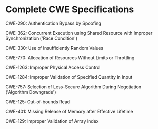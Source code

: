 

# Complete CWE Specifications

CWE-290: Authentication Bypass by Spoofing

CWE-362: Concurrent Execution using Shared Resource with Improper Synchronization ('Race Condition')

CWE-330: Use of Insufficiently Random Values

CWE-770: Allocation of Resources Without Limits or Throttling

CWE-1263: Improper Physical Access Control

CWE-1284: Improper Validation of Specified Quantity in Input

CWE-757: Selection of Less-Secure Algorithm During Negotiation ('Algorithm Downgrade')

CWE-125: Out-of-bounds Read

CWE-401: Missing Release of Memory after Effective Lifetime

CWE-129: Improper Validation of Array Index